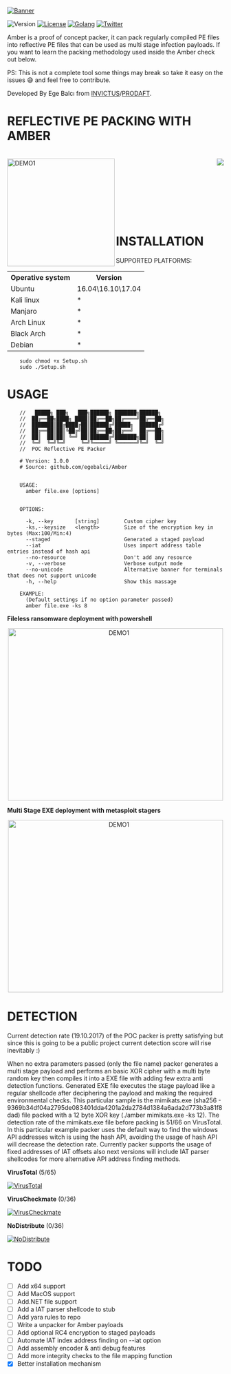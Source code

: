 

[![Banner](https://github.com/EgeBalci/Amber/raw/master/Banner.png)](https://github.com/egebalci/Amber)

 ![Version](https://img.shields.io/badge/version-1.0-brightgreen.svg) [![License](https://img.shields.io/packagist/l/doctrine/orm.svg)](https://raw.githubusercontent.com/EgeBalci/Amber/master/LICENSE) [![Golang](https://img.shields.io/badge/Golang-1.9-blue.svg)](https://golang.org) [![Twitter](https://img.shields.io/twitter/url/http/shields.io.svg?style=social)](https://twitter.com/egeblc)


Amber is a proof of concept packer, it can pack regularly compiled PE files into reflective PE files that can be used as multi stage infection payloads. If you want to learn the packing methodology used inside the Amber check out below. 

PS: This is not a complete tool some things may break so take it easy on the issues :sweat_smile: and feel free to contribute.


Developed By Ege Balcı from [INVICTUS](https://invictuseurope.com)/[PRODAFT](https://prodaft.com).

# REFLECTIVE PE PACKING WITH AMBER

<br>

<a href="https://pentest.blog/introducing-new-packing-method-first-reflective-pe-packer" target="_blank">
		<img height="250" align="left" src="https://pentest.blog/wp-content/uploads/68747470733a2f2f696d6167652e6962622e636f2f66426e51566d2f70656e746573745f626c6f67332e6a7067.jpeg" alt="DEMO1"  />
</a>
<a href="https://raw.githubusercontent.com/EgeBalci/Amber/master/PAPER.pdf"></a>
<a href="https://github.com/EgeBalci/Amber/raw/master/PAPER.pdf">
	<img align="right" src="https://pentest.blog/wp-content/uploads/pdf2.png"/>
</a>

<br>
<br>
<br>
<br>
<br>
<br>
<br>
<br>


# INSTALLATION

SUPPORTED PLATFORMS:
<table>
    <tr>
        <th>Operative system</th>
        <th> Version </th>
    </tr>
    <tr>
        <td>Ubuntu</td>
        <td> 16.04\16.10\17.04 </td>
    </tr>
    <tr>
        <td>Kali linux</td>
        <td> * </td>
    </tr>
    <tr>
        <td>Manjaro</td>
        <td> * </td>
    </tr>
    <tr>
        <td>Arch Linux</td>
        <td> * </td>
    </tr>
    <tr>
        <td>Black Arch</td>
        <td> * </td>
    </tr>
    <tr>
        <td>Debian</td>
        <td> * </td>
    </tr>
</table>


		sudo chmod +x Setup.sh
		sudo ./Setup.sh
# USAGE


		//   █████╗ ███╗   ███╗██████╗ ███████╗██████╗ 
		//  ██╔══██╗████╗ ████║██╔══██╗██╔════╝██╔══██╗
		//  ███████║██╔████╔██║██████╔╝█████╗  ██████╔╝
		//  ██╔══██║██║╚██╔╝██║██╔══██╗██╔══╝  ██╔══██╗
		//  ██║  ██║██║ ╚═╝ ██║██████╔╝███████╗██║  ██║
		//  ╚═╝  ╚═╝╚═╝     ╚═╝╚═════╝ ╚══════╝╚═╝  ╚═╝
		//  POC Reflective PE Packer                                             

		# Version: 1.0.0
		# Source: github.com/egebalci/Amber


		USAGE: 
		  amber file.exe [options]


		OPTIONS:
		  
		  -k, --key       [string]        Custom cipher key
		  -ks,--keysize   <length>        Size of the encryption key in bytes (Max:100/Min:4)
		  --staged                        Generated a staged payload
		  --iat                           Uses import address table entries instead of hash api
		  --no-resource                   Don't add any resource
		  -v, --verbose                   Verbose output mode
		  --no-unicode                    Alternative banner for terminals that does not support unicode
		  -h, --help                      Show this massage

		EXAMPLE:
		  (Default settings if no option parameter passed)
		  amber file.exe -ks 8


<strong>Fileless ransomware deployment with powershell</strong>

<div align="center">
	<a href="https://www.youtube.com/watch?v=JVv_spX6D4U" target="_blank">
		<img src="http://img.youtube.com/vi/JVv_spX6D4U/0.jpg" alt="DEMO1" width="500" height="400"/>
	</a>
</div>

<strong>Multi Stage EXE deployment with metasploit stagers</strong>

<div align="center">
	<a href="https://www.youtube.com/watch?v=3en0ftnjEpE" target="_blank">
		<img src="http://img.youtube.com/vi/3en0ftnjEpE/0.jpg" alt="DEMO1" width="500" height="400"/>
	</a>
</div>


# DETECTION
Current detection rate (19.10.2017) of the POC packer is pretty satisfying but since this is going to be a public project current detection score will rise inevitably :)

When no extra parameters passed (only the file name) packer generates a multi stage payload and performs an basic XOR cipher with a multi byte random key then compiles it into a EXE file with adding few extra anti detection functions. Generated EXE file executes the stage payload like a regular shellcode after deciphering the payload and making the required environmental checks. This particular sample is the mimikats.exe (sha256 - 9369b34df04a2795de083401dda4201a2da2784d1384a6ada2d773b3a81f8dad) file packed with a 12 byte XOR key (./amber mimikats.exe -ks 12).  The detection rate of the mimikats.exe file before packing is 51/66 on VirusTotal. In this particular example packer uses the default way to find the windows API addresses witch is using the hash API, avoiding the usage of hash API will decrease the detection rate. Currently packer supports the usage of fixed addresses of  IAT offsets also next versions will include IAT parser shellcodes for more alternative API address finding methods.

<strong>VirusTotal</strong> (5/65)

[![VirusTotal](https://pentest.blog/wp-content/uploads/VirusTotal-1.png)](https://www.virustotal.com/#/file/3330d02404c56c1793f19f5d18fd5865cadfc4bd015af2e38ed0671f5e737d8a/detection)

<strong>VirusCheckmate</strong> (0/36)

[![VirusCheckmate](https://pentest.blog/wp-content/uploads/VirusCheckmate.png)](http://viruscheckmate.com/id/1ikb99sNVrOM)

<strong>NoDistribute</strong> (0/36)

[![NoDistribute](https://NoDistribute.com/result/image/7uMa96SNOY13rtmTpW5ckBqzAv.png)](https://NoDistribute.com/result/image/7uMa96SNOY13rtmTpW5ckBqzAv.png)



# TODO

- [ ] Add x64 support
- [ ] Add MacOS support
- [ ] Add.NET file support
- [ ] Add a IAT parser shellcode to stub
- [ ] Add yara rules to repo
- [ ] Write a unpacker for Amber payloads
- [ ] Add optional RC4 encryption to staged payloads
- [ ] Automate IAT index address finding on --iat option
- [ ] Add assembly encoder & anti debug features
- [ ] Add more integrity checks to the file mapping function
- [x] Better installation mechanism
